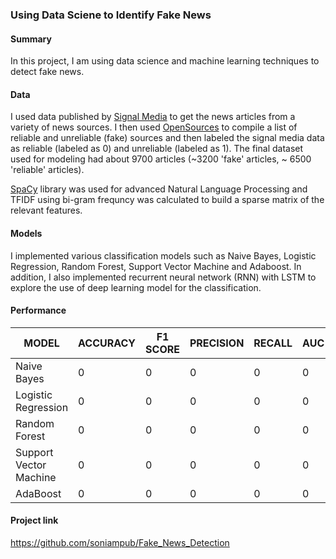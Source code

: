 ### Using Data Sciene to Identify Fake News

#### Summary 
In this project, I am using data science and machine learning techniques to detect fake news. 


#### Data 
I used data published by [Signal Media](https://signalmedia.co/) to get the news articles from a variety of news sources. I then used [OpenSources](http://www.opensources.co/) to compile a list of reliable and unreliable (fake) sources and then labeled the signal media data as reliable (labeled as 0) and unreliable (labeled as 1). The final dataset used for modeling had about 9700 articles (~3200 'fake' articles,  ~ 6500 'reliable' articles). 

[SpaCy](https://spacy.io/) library was used for advanced Natural Language Processing and TFIDF using bi-gram frequncy was calculated to build a sparse matrix of the relevant features.  


#### Models
I implemented various classification models such as Naive Bayes, Logistic Regression, Random Forest, Support Vector Machine and Adaboost. In addition, I also implemented recurrent neural network (RNN) with LSTM to explore the use of deep learning model for the classification. 


#### Performance
| MODEL                  | ACCURACY  | F1 SCORE  | PRECISION | RECALL    | AUC       |
|------------------------|-----------|-----------|-----------|-----------|-----------|
| Naive Bayes            | 0         | 0         | 0         | 0         | 0         |
| Logistic Regression    | 0         | 0         | 0         | 0         | 0         |
| Random Forest          | 0         | 0         | 0         | 0         | 0         |
| Support Vector Machine | 0         | 0         | 0         | 0         | 0         |
| AdaBoost               | 0         | 0         | 0         | 0         | 0         |

#### Project link
https://github.com/soniampub/Fake_News_Detection






